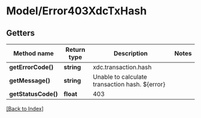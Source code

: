 # Model/Error403XdcTxHash

## Getters

Method name | Return type | Description | Notes
------------ | ------------- | ------------- | -------------
**getErrorCode()** | **string** | xdc.transaction.hash |
**getMessage()** | **string** | Unable to calculate transaction hash. ${error} |
**getStatusCode()** | **float** | 403 |

[[Back to Index]](../index.md)
